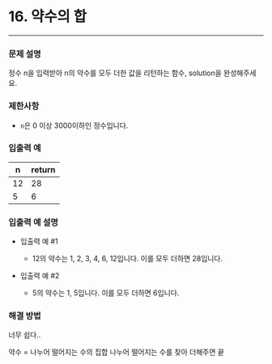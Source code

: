 # 16. 약수의 합

-- -- 

### 문제 설명

정수 n을 입력받아 n의 약수를 모두 더한 값을 리턴하는 함수, solution을 완성해주세요.

### 제한사항

* `n`은 0 이상 3000이하인 정수입니다.

### 입출력 예

| n   | return |
|-----|--------|
| 12  | 28     |
| 5   | 6      |


### 입출력 예 설명

* 입출력 예 #1
    * 12의 약수는 1, 2, 3, 4, 6, 12입니다. 이를 모두 더하면 28입니다.

* 입출력 예 #2
    * 5의 약수는 1, 5입니다. 이를 모두 더하면 6입니다.

### 해결 방법

너무 쉽다..

약수 = 나누어 떨어지는 수의 집합
나누어 떨어지는 수를 찾아 더해주면 끝
